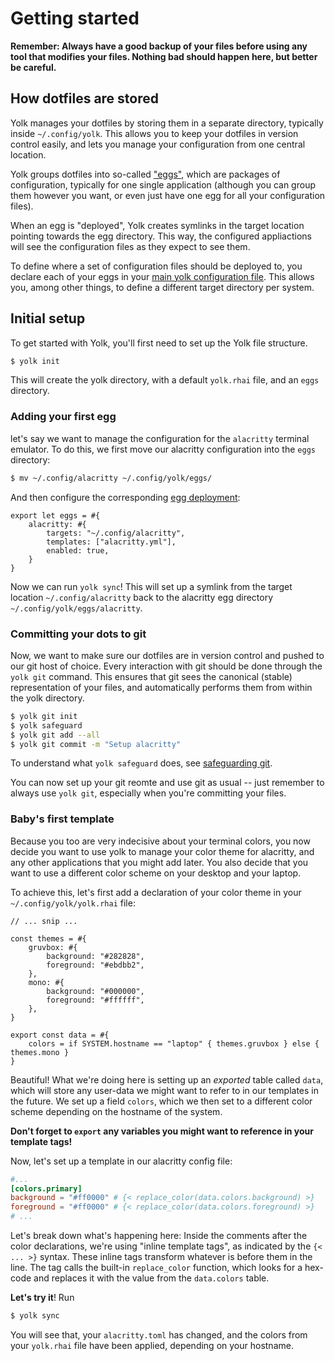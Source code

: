 # Getting started

<div class="warning">

**Remember: Always have a good backup of your files before using any tool that modifies your files. Nothing bad should happen here, but better be careful.**

</div>

## How dotfiles are stored

Yolk manages your dotfiles by storing them in a separate directory, typically inside `~/.config/yolk`.
This allows you to keep your dotfiles in version control easily, and lets you manage your configuration from one central location.

Yolk groups dotfiles into so-called ["eggs"](eggs.md), which are packages of configuration,
typically for one single application (although you can group them however you want, or even just have one egg for all your configuration files).

When an egg is "deployed", Yolk creates symlinks in the target location pointing towards the egg directory.
This way, the configured appliactions will see the configuration files as they expect to see them.

To define where a set of configuration files should be deployed to, you declare each of your eggs in your [main yolk configuration file](./yolk_rhai.md).
This allows you, among other things, to define a different target directory per system.

## Initial setup

To get started with Yolk, you'll first need to set up the Yolk file structure.

```bash
$ yolk init
```

This will create the yolk directory, with a default `yolk.rhai` file, and an `eggs` directory.

### Adding your first egg

let's say we want to manage the configuration for the `alacritty` terminal emulator.
To do this, we first move our alacritty configuration into the `eggs` directory:

```bash
$ mv ~/.config/alacritty ~/.config/yolk/eggs/
```

And then configure the corresponding [egg deployment](./yolk_rhai.md#basic-structure):

```rust,ignore
export let eggs = #{
    alacritty: #{
        targets: "~/.config/alacritty",
        templates: ["alacritty.yml"],
        enabled: true,
    }
}
```

Now we can run `yolk sync`!
This will set up a symlink from the target location `~/.config/alacritty`
back to the alacritty egg directory `~/.config/yolk/eggs/alacritty`.

### Committing your dots to git

Now, we want to make sure our dotfiles are in version control and pushed to our git host of choice.
Every interaction with git should be done through the `yolk git` command.
This ensures that git sees the canonical (stable) representation of your files, and automatically performs them from within the yolk directory.

```bash
$ yolk git init
$ yolk safeguard
$ yolk git add --all
$ yolk git commit -m "Setup alacritty"
```

To understand what `yolk safeguard` does, see [safeguarding git](./git_concepts.md#safeguarding-git).

You can now set up your git reomte and use git as usual -- just remember to always use `yolk git`, especially when you're committing your files.

### Baby's first template

Because you too are very indecisive about your terminal colors,
you now decide you want to use yolk to manage your color theme for alacritty, and any other applications that you might add later.
You also decide that you want to use a different color scheme on your desktop and your laptop.

To achieve this, let's first add a declaration of your color theme in your `~/.config/yolk/yolk.rhai` file:

```rust,ignore
// ... snip ...

const themes = #{
    gruvbox: #{
        background: "#282828",
        foreground: "#ebdbb2",
    },
    mono: #{
        background: "#000000",
        foreground: "#ffffff",
    },
}

export const data = #{
    colors = if SYSTEM.hostname == "laptop" { themes.gruvbox } else { themes.mono }
}
```

Beautiful!
What we're doing here is setting up an *exported* table called `data`, which will store any user-data we might want to refer to in our templates in the future.
We set up a field `colors`, which we then set to a different color scheme depending on the hostname of the system.

**Don't forget to `export` any variables you might want to reference in your template tags!**

Now, let's set up a template in our alacritty config file:

```toml
#...
[colors.primary]
background = "#ff0000" # {< replace_color(data.colors.background) >}
foreground = "#ff0000" # {< replace_color(data.colors.foreground) >}
# ...
```

Let's break down what's happening here:
Inside the comments after the color declarations, we're using "inline template tags", as indicated by the `{< ... >}` syntax.
These inline tags transform whatever is before them in the line.
The tag calls the built-in `replace_color` function, which looks for a hex-code and replaces it with the value from the `data.colors` table.

**Let's try it**!
Run

```bash
$ yolk sync
```

You will see that, your `alacritty.toml` has changed, and the colors from your `yolk.rhai` file have been applied, depending on your hostname.
